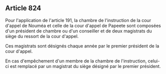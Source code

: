 Article 824
----
Pour l'application de l'article 191, la chambre de l'instruction de la cour
d'appel de Nouméa et celle de la cour d'appel de Papeete sont composées d'un
président de chambre ou d'un conseiller et de deux magistrats du siège du
ressort de la cour d'appel.

Ces magistrats sont désignés chaque année par le premier président de la cour
d'appel.

En cas d'empêchement d'un membre de la chambre de l'instruction, celui-ci est
remplacé par un magistrat du siège désigné par le premier président.
